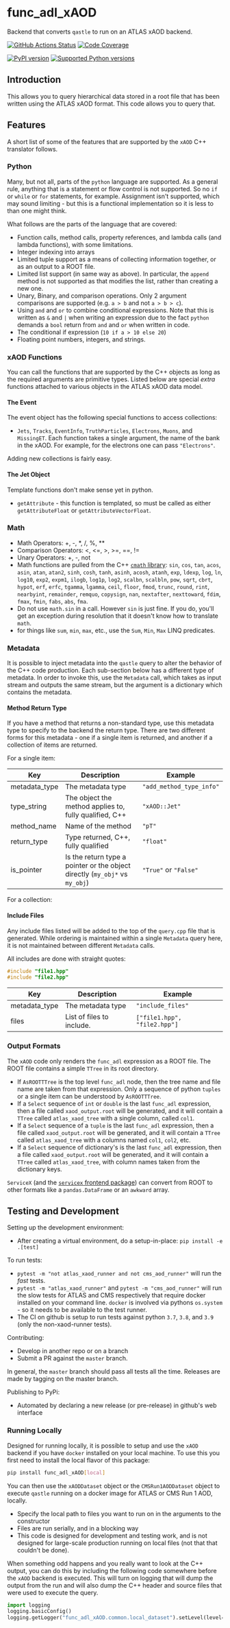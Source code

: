 # func_adl_xAOD

 Backend that converts `qastle` to run on an ATLAS xAOD backend.

[![GitHub Actions Status](https://github.com/iris-hep/func_adl_xAOD/workflows/CI/CD/badge.svg)](https://github.com/iris-hep/func_adl_xAOD/actions?branch=master)
[![Code Coverage](https://codecov.io/gh/iris-hep/func_adl_xAOD/graph/badge.svg)](https://codecov.io/gh/iris-hep/func_adl_xAOD)

[![PyPI version](https://badge.fury.io/py/func-adl-xAOD.svg)](https://badge.fury.io/py/func-adl-xAOD)
[![Supported Python versions](https://img.shields.io/pypi/pyversions/func-adl-xAOD.svg)](https://pypi.org/project/func-adl-xAOD/)

## Introduction

This allows you to query hierarchical data stored in a root file that has been written using the ATLAS xAOD format.
This code allows you to query that.

## Features

A short list of some of the features that are supported by the `xAOD` C++ translator follows.

### Python

Many, but not all, parts of the `python` language are supported. As a general rule, anything that is a statement or flow control is not supported. So no `if` or `while` or `for` statements, for example. Assignment isn't supported, which may sound limiting - but this is a functional implementation so it is less to than one might think.

What follows are the parts of the language that are covered:

- Function calls, method calls, property references, and lambda calls (and lambda functions), with some limitations.
- Integer indexing into arrays
- Limited tuple support as a means of collecting information together, or as an output to a ROOT file.
- Limited list support (in same way as above). In particular, the `append` method is not supported as that modifies the list, rather than creating a new one.
- Unary, Binary, and comparison operations. Only 2 argument comparisons are supported (e.g. `a > b` and not `a > b > c`).
- Using `and` and `or` to combine conditional expressions. Note that this is written as `&` and `|` when writing an expression due to the fact `python` demands a `bool` return from `and` and `or` when written in code.
- The conditional if expression (`10 if a > 10 else 20`)
- Floating point numbers, integers, and strings.

### xAOD Functions

You can call the functions that are supported by the C++ objects as long as the required arguments are primitive types. Listed below are special _extra_ functions attached to various objects in the ATLAS xAOD data model.

#### The Event

The event object has the following special functions to access collections:

- `Jets`, `Tracks`, `EventInfo`, `TruthParticles`, `Electrons`, `Muons`, and `MissingET`. Each function takes a single argument, the name of the bank in the xAOD. For example, for the electrons one can pass `"Electrons"`.

Adding new collections is fairly easy.

#### The Jet Object

Template functions don't make sense yet in python.

- `getAttribute` - this function is templated, so must be called as either `getAttributeFloat` or `getAttributeVectorFloat`.

### Math

- Math Operators: +, -, *, /, %, **
- Comparison Operators: <, <=, >, >=, ==, !=
- Unary Operators: +, -, not
- Math functions are pulled from the C++ [`cmath` library](http://www.cplusplus.com/reference/cmath/): `sin`, `cos`, `tan`, `acos`, `asin`, `atan`, `atan2`, `sinh`, `cosh`, `tanh`, `asinh`, `acosh`, `atanh`, `exp`, `ldexp`, `log`, `ln`, `log10`, `exp2`, `expm1`, `ilogb`, `log1p`, `log2`, `scalbn`, `scalbln`, `pow`, `sqrt`, `cbrt`, `hypot`, `erf`, `erfc`, `tgamma`, `lgamma`, `ceil`, `floor`, `fmod`, `trunc`, `round`, `rint`, `nearbyint`, `remainder`, `remquo`, `copysign`, `nan`, `nextafter`, `nexttoward`, `fdim`, `fmax`, `fmin`, `fabs`, `abs`, `fma`.
- Do not use `math.sin` in a call. However `sin` is just fine. If you do, you'll get an exception during resolution that it doesn't know how to translate `math`.
- for things like `sum`, `min`, `max`, etc., use the `Sum`, `Min`, `Max` LINQ predicates.

### Metadata

It is possible to inject metadata into the `qastle` query to alter the behavior of the C++ code production. Each sub-section below has a different type of metadata. In order to invoke this, use the `Metadata` call, which takes as input stream and outputs the same stream, but the argument is a dictionary which contains the metadata.

#### Method Return Type

If you have a method that returns a non-standard type, use this metadata type to specify to the backend the return type. There are two different forms for this metadata - one if a single item is returned, and another if a collection of items are returned.

For a single item:

| Key | Description | Example |
| ------------ | ------------ | --------------|
| metadata_type | The metadata type | `"add_method_type_info"` |
| type_string | The object the method applies to, fully qualified, C++ | `"xAOD::Jet"` |
| method_name | Name of the method | `"pT"` |
| return_type | Type returned, C++, fully qualified | `"float"` |
| is_pointer | Is the return type a pointer or the object directly (`my_obj*` vs `my_obj`) | `"True"` or `"False"` |

For a collection:

#### Include Files

Any include files listed will be added to the top of the `query.cpp` file that is generated. While ordering is maintained within a single `Metadata` query here, it is not maintained between different `Metadata` calls.

All includes are done with straight quotes:

```C++
#include "file1.hpp"
#include "file2.hpp"
```

| Key | Description | Example |
| ------------ | ------------ | --------------|
| metadata_type | The metadata type | `"include_files"` |
| files | List of files to include. | `["file1.hpp", "file2.hpp"]` |

### Output Formats

The `xAOD` code only renders the `func_adl` expression as a ROOT file. The ROOT file contains a simple `TTree` in its root directory.

- If `AsROOTTTree` is the top level `func_adl` node, then the tree name and file name are taken from that expression. Only a sequence of python `tuples` or a single item can be understood by `AsROOTTTree`.
- If a `Select` sequence of `int` or `double` is the last `func_adl` expression, then a file called `xaod_output.root` will be generated, and it will contain a `TTree` called `atlas_xaod_tree` with a single column, called `col1`.
- If a `Select` sequence of a `tuple` is the last `func_adl` expression, then a file called `xaod_output.root` will be generated, and it will contain a `TTree` called `atlas_xaod_tree` with a columns named `col1`, `col2`, etc.
- If a `Select` sequence of dictionary's is the last `func_adl` expression, then a file called `xaod_output.root` will be generated, and it will contain a `TTree` called `atlas_xaod_tree`, with column names taken from the dictionary keys.

`ServiceX` (and the [`servicex` frontend package](https://pypi.org/project/servicex/)) can convert from ROOT to other formats like a `pandas.DataFrame` or an `awkward` array.

## Testing and Development

Setting up the development environment:

- After creating a virtual environment, do a setup-in-place: `pip install -e .[test]`

To run tests:

- `pytest -m "not atlas_xaod_runner and not cms_aod_runner"` will run the _fast_ tests.
- `pytest -m "atlas_xaod_runner"` and `pytest -m "cms_aod_runner"` will run the slow tests for ATLAS and CMS respectively that require docker installed on your command line. `docker` is involved via pythons `os.system` - so it needs to be available to the test runner.
- The CI on github is setup to run tests against python `3.7`, `3.8`, and `3.9` (only the non-xaod-runner tests).

Contributing:

- Develop in another repo or on a branch
- Submit a PR against the `master` branch.

In general, the `master` branch should pass all tests all the time. Releases are made by tagging on the master branch.

Publishing to PyPi:

- Automated by declaring a new release (or pre-release) in github's web interface

### Running Locally

Designed for running locally, it is possible to setup and use the `xAOD` backend if you have `docker` installed on your local machine. To use this you first need to install the local flavor of this package:

```bash
pip install func_adl_xAOD[local]
```

You can then use the `xAODDataset` object or the `CMSRun1AODDataset` object to execute `qastle` running on a docker image for ATLAS or CMS Run 1 AOD, locally.

- Specify the local path to files you want to run on in the arguments to the constructor
- Files are run serially, and in a blocking way
- This code is designed for development and testing work, and is not designed for large-scale production running on local files (not that that couldn't be done).

When something odd happens and you really want to look at the C++ output, you can do this by including the following code somewhere before the `xAOD` backend is executed. This will turn on logging that will dump the output from the run and will also dump the C++ header and source files that were used to execute the query.

```python
import logging
logging.basicConfig()
logging.getLogger("func_adl_xAOD.common.local_dataset").setLevel(level=logging.DEBUG)
```
